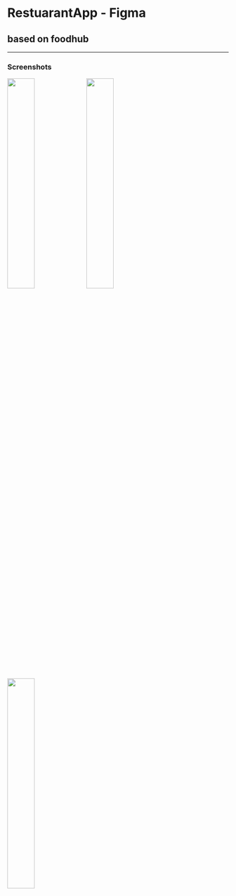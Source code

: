 # RestuarantApp - Figma
## based on foodhub
<hr>

### Screenshots

<img src="https://github.com/devindu22/RestuarantApp/assets/114844896/5cfc931e-1da1-490a-9659-4b119c052aca" width=35% height=35%>

<img src="https://github.com/devindu22/RestuarantApp/assets/114844896/d47849a2-1bf1-4698-95ed-1ea5f86a7ecb" width=35% height=35%>

<img src="https://github.com/devindu22/RestuarantApp/assets/114844896/4be39a44-a95c-4ec4-ba20-578fa2fdc2ef" width=35% height=35%>
